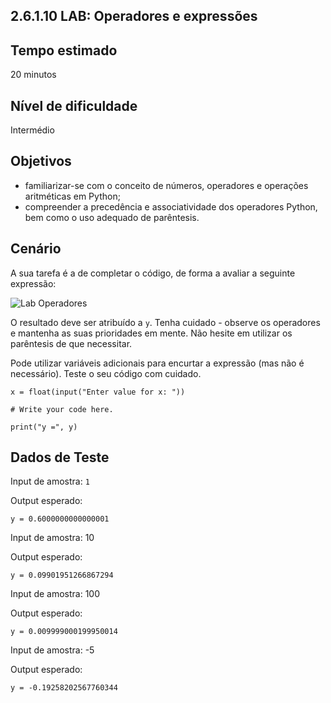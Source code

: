 ## 2.6.1.10 LAB: Operadores e expressões

## Tempo estimado
20 minutos

## Nível de dificuldade
Intermédio

## Objetivos
* familiarizar-se com o conceito de números, operadores e operações aritméticas em Python;
* compreender a precedência e associatividade dos operadores Python, bem como o uso adequado de parêntesis.

## Cenário
A sua tarefa é a de completar o código, de forma a avaliar a seguinte expressão:

![Lab Operadores](../Imagens/LabOperadores.jpg)

O resultado deve ser atribuído a `y`. Tenha cuidado - observe os operadores e mantenha as suas prioridades em mente. Não hesite em utilizar os parêntesis de que necessitar.

Pode utilizar variáveis adicionais para encurtar a expressão (mas não é necessário). Teste o seu código com cuidado.

```
x = float(input("Enter value for x: "))

# Write your code here.

print("y =", y)
```
## Dados de Teste
Input de amostra: `1`

Output esperado:

`y = 0.6000000000000001`

Input de amostra: 10

Output esperado:

`y = 0.09901951266867294`

Input de amostra: 100

Output esperado:

`y = 0.009999000199950014`

Input de amostra: -5

Output esperado:

`y = -0.19258202567760344`
